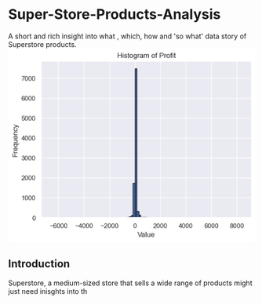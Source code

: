 # Super-Store-Products-Analysis
A short and rich insight into what , which,  how and 'so what' data story of Superstore products.
![](Profit_histogram.png)
## Introduction
Superstore, a medium-sized store that sells a wide range of products might just need inisghts into th

